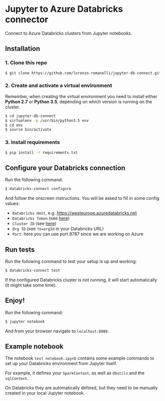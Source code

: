 # Jupyter to Azure Databricks connector
Connect to Azure Databricks clusters from Jupyter notebooks.

## Installation

### 1. Clone this repo
```bash
$ git clone https://github.com/lorenzo-romanelli/jupyter-db-connect.git
```

### 2. Create and activate a virtual environment
Remember, when creating the virtual environment you need to install either __Python 2.7__ or __Python 3.5__, depending on which version is running on the cluster.
```bash
$ cd jupyter-db-connect
$ virtualenv -p /usr/bin/python3.5 env
$ cd env
$ source bin/activate
```

### 3. Install requirements
```bash
$ pip install -r requirements.txt
```

## Configure your Databricks connection
Run the following command:
```bash
$ databricks-connect configure
```

And follow the onscreen instructions.
You will be asked to fill in some config values:

* `Databricks Host`, e.g. https://westeurope.azuredatabricks.net
* `Databricks Token` (see [here](https://docs.databricks.com/api/latest/authentication.html#generate-a-token))
* `Cluster ID` (see [here](https://docs.databricks.com/user-guide/faq/workspace-details.html#cluster-url))
* `Org ID` (see `?o=orgId` in your Databricks URL)
* `Port`: here you can use port 8787 since we are working on Azure

## Run tests
Run the following command to test your setup is up and working:
```bash
$ databricks-connect test
```

If the configured Databricks cluster is not running, it will start automatically (it might take some time).

## Enjoy!
Run the following command:
```bash
$ jupyter notebook
```
And from your browser navigate to `localhost:8888`.

## Example notebook
The notebook `test notebook.ipynb` contains some example commands to set up your Databricks environment from Jupyter itself.

For example, it defines your `SparkContext`, as well as `dbutils` and the `sqlContext`. 

On Databricks they are automatically defined, but they need to be manually created in your local Jupyter notebook.
